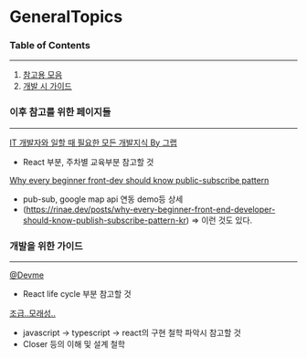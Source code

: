 # GeneralTopics
### Table of Contents
---
1. [참고용 모음](#ToRead)
2. [개발 시 가이드](#Para1) 




### 이후 참고를 위한 페이지들 <a name = "ToRead"></a>
---
[IT 개발자와 일할 때 필요한 모든 개발지식 By 그랩](https://www.grabbing.me/IT-A-to-Z-By-1e1fbc981b7c4c03ac44943085ac8304)
- React 부분, 주차별 교육부분 참고할 것

[Why every beginner front-dev should know public-subscribe pattern](https://itnext.io/why-every-beginner-front-end-developer-should-know-publish-subscribe-pattern-72a12cd68d44)
- pub-sub, google map api 연동 demo등 상세
- (https://rinae.dev/posts/why-every-beginner-front-end-developer-should-know-publish-subscribe-pattern-kr) => 이런 것도 있다.



### 개발을 위한 가이드 <a name = "Para1"></a>
---
[@Devme](https://recoderr.tistory.com/48?category=917407) 
- React life cycle 부분 참고할 것

[조급..모래성..](https://taesan94.tistory.com/178?category=424721)
- javascript -> typescript -> react의 구현 철학 파악시 참고할 것
- Closer 등의 이해 및 설계 철학
